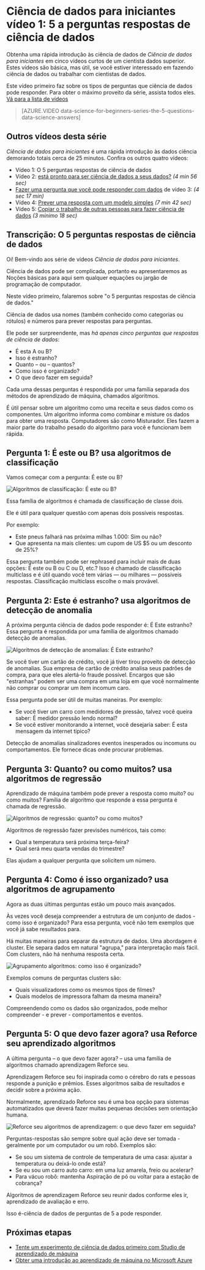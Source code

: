 <properties
   pageTitle="As perguntas de ciência de 5 dados - ciência de dados para iniciantes | Microsoft Azure"
   description="Obtenha uma rápida introdução às ciência de dados de ciência de dados para iniciantes, cinco vídeos curtos que começam com as respostas de ciências 5 perguntas dados."
   keywords="fazendo ciência de dados, iniciantes de ciência de dados, ciência de dados para iniciantes, tipos de perguntas, perguntas de ciência de dados, vídeo de ciência de dados"
   services="machine-learning"
   documentationCenter="na"
   authors="cjgronlund"
   manager="jhubbard"
   editor="cjgronlund"/>

<tags
   ms.service="machine-learning"
   ms.devlang="na"
   ms.topic="article"
   ms.tgt_pltfrm="na"
   ms.workload="na"
   ms.date="10/20/2016"
   ms.author="cgronlun;garye"/>

# <a name="data-science-for-beginners-video-1-the-5-questions-data-science-answers"></a>Ciência de dados para iniciantes vídeo 1: 5 a perguntas respostas de ciência de dados

Obtenha uma rápida introdução às ciência de dados de *Ciência de dados para iniciantes* em cinco vídeos curtos de um cientista dados superior. Estes vídeos são básica, mas útil, se você estiver interessado em fazendo ciência de dados ou trabalhar com cientistas de dados.

Este vídeo primeiro faz sobre os tipos de perguntas que ciência de dados pode responder. Para obter o máximo proveito da série, assista todos eles. [Vá para a lista de vídeos](#other-videos-in-this-series)

> [AZURE.VIDEO data-science-for-beginners-series-the-5-questions-data-science-answers]

## <a name="other-videos-in-this-series"></a>Outros vídeos desta série

*Ciência de dados para iniciantes* é uma rápida introdução às dados ciência demorando totais cerca de 25 minutos. Confira os outros quatro vídeos:

  * Vídeo 1: O 5 perguntas respostas de ciência de dados
  * Vídeo 2: [está pronto para ser ciência de dados a seus dados?](machine-learning-data-science-for-beginners-is-your-data-ready-for-data-science.md) *(4 min 56 sec)*
  * [Fazer uma pergunta que você pode responder com dados](machine-learning-data-science-for-beginners-ask-a-question-you-can-answer-with-data.md) de vídeo 3: *(4 sec 17 min)*
  * Vídeo 4: [Prever uma resposta com um modelo simples](machine-learning-data-science-for-beginners-predict-an-answer-with-a-simple-model.md) *(7 min 42 sec)*
  * Vídeo 5: [Copiar o trabalho de outras pessoas para fazer ciência de dados](machine-learning-data-science-for-beginners-copy-other-peoples-work-to-do-data-science.md) *(3 mínimo 18 sec)*

## <a name="transcript-the-5-questions-data-science-answers"></a>Transcrição: O 5 perguntas respostas de ciência de dados

Oi! Bem-vindo aos série de vídeos *Ciência de dados para iniciantes*.

Ciência de dados pode ser complicada, portanto eu apresentaremos as Noções básicas para aqui sem qualquer equações ou jargão de programação de computador.

Neste vídeo primeiro, falaremos sobre "o 5 perguntas respostas de ciência de dados."

Ciência de dados usa nomes (também conhecido como categorias ou rótulos) e números para prever respostas para perguntas.

Ele pode ser surpreendente, mas *há apenas cinco perguntas que respostas de ciência de dados*:

  * É esta A ou B?
  * Isso é estranho?
  * Quanto – ou – quantos?
  * Como isso é organizado?
  * O que devo fazer em seguida?

  Cada uma dessas perguntas é respondida por uma família separada dos métodos de aprendizado de máquina, chamados algoritmos.


É útil pensar sobre um algoritmo como uma receita e seus dados como os componentes. Um algoritmo informa como combinar e misture os dados para obter uma resposta. Computadores são como Misturador. Eles fazem a maior parte do trabalho pesado do algoritmo para você e funcionam bem rápida.

## <a name="question-1-is-this-a-or-b-uses-classification-algorithms"></a>Pergunta 1: É este ou B? usa algoritmos de classificação

Vamos começar com a pergunta: É este ou B?

![Algoritmos de classificação: É este ou B?](./media/machine-learning-data-science-for-beginners-the-5-questions-data-science-answers/machine-learning-data-science-classification-algorithms.png)

Essa família de algoritmos é chamada de classificação de classe dois.

Ele é útil para qualquer questão com apenas dois possíveis respostas.

Por exemplo:

  * Este pneus falhará nas próxima milhas 1.000: Sim ou não?
  * Que apresenta na mais clientes: um cupom de US $5 ou um desconto de 25%?

Essa pergunta também pode ser rephrased para incluir mais de duas opções: É este ou B ou C ou D, etc.?  Isso é chamado de classificação multiclass e é útil quando você tem várias — ou milhares — possíveis respostas. Classificação multiclass escolhe o mais provável.

## <a name="question-2-is-this-weird-uses-anomaly-detection-algorithms"></a>Pergunta 2: Este é estranho? usa algoritmos de detecção de anomalia

A próxima pergunta ciência de dados pode responder é: É Este estranho? Essa pergunta é respondida por uma família de algoritmos chamado detecção de anomalias.

![Algoritmos de detecção de anomalias: É Este estranho?](./media/machine-learning-data-science-for-beginners-the-5-questions-data-science-answers/machine-learning-data-science-anomaly-detection-algorithms.png)


Se você tiver um cartão de crédito, você já tiver tirou proveito de detecção de anomalias. Sua empresa de cartão de crédito analisa seus padrões de compra, para que eles alertá-lo fraude possível. Encargos que são "estranhas" podem ser uma compra em uma loja em que você normalmente não comprar ou comprar um item incomum caro.

Essa pergunta pode ser útil de muitas maneiras. Por exemplo:

  * Se você tiver um carro com medidores de pressão, talvez você queira saber: É medidor pressão lendo normal?
  * Se você estiver monitorando a internet, você desejaria saber: É esta mensagem da internet típico?

Detecção de anomalias sinalizadores eventos inesperados ou incomuns ou comportamentos. Ele fornece dicas onde procurar problemas.



## <a name="question-3-how-much-or-how-many-uses-regression-algorithms"></a>Pergunta 3: Quanto? ou como muitos? usa algoritmos de regressão

Aprendizado de máquina também pode prever a resposta como muito? ou como muitos? Família de algoritmo que responde a essa pergunta é chamada de regressão.

![Algoritmos de regressão: quanto? ou como muitos?](./media/machine-learning-data-science-for-beginners-the-5-questions-data-science-answers/machine-learning-data-science-regression-algorithms.png)


Algoritmos de regressão fazer previsões numéricos, tais como:

  * Qual a temperatura será próxima terça-feira?  
  * Qual será meu quarta vendas do trimestre?

Elas ajudam a qualquer pergunta que solicitem um número.

## <a name="question-4-how-is-this-organized-uses-clustering-algorithms"></a>Pergunta 4: Como é isso organizado? usa algoritmos de agrupamento

Agora as duas últimas perguntas estão um pouco mais avançados.

Às vezes você deseja compreender a estrutura de um conjunto de dados - como isso é organizado? Para essa pergunta, você não tem exemplos que você já sabe resultados para.

Há muitas maneiras para separar da estrutura de dados. Uma abordagem é cluster. Ele separa dados em natural "agrupa," para interpretação mais fácil. Com clusters, não há nenhuma resposta certa.

![Agrupamento algoritmos: como isso é organizado?](./media/machine-learning-data-science-for-beginners-the-5-questions-data-science-answers/machine-learning-data-science-clustering-algorithms.png)

Exemplos comuns de perguntas clusters são:

  * Quais visualizadores como os mesmos tipos de filmes?
  * Quais modelos de impressora falham da mesma maneira?

Compreendendo como os dados são organizados, pode melhor compreender - e prever - comportamentos e eventos.  

## <a name="question-5-what-should-i-do-now-uses-reinforcement-learning-algorithms"></a>Pergunta 5: O que devo fazer agora? usa Reforce seu aprendizado algoritmos

A última pergunta – o que devo fazer agora? – usa uma família de algoritmos chamado aprendizagem Reforce seu.

Aprendizagem Reforce seu foi inspirada como o cérebro do rats e pessoas responde a punição e prêmios. Esses algoritmos saiba de resultados e decidir sobre a próxima ação.

Normalmente, aprendizado Reforce seu é uma boa opção para sistemas automatizados que deverá fazer muitas pequenas decisões sem orientação humana.

![Reforce seu algoritmos de aprendizagem: o que devo fazer em seguida?](./media/machine-learning-data-science-for-beginners-the-5-questions-data-science-answers/machine-learning-data-science-reinforcement-learning-algorithms.png)

Perguntas-respostas são sempre sobre qual ação deve ser tomada - geralmente por um computador ou um robô. Exemplos são:

  * Se sou um sistema de controle de temperatura de uma casa: ajustar a temperatura ou deixá-lo onde está?  
  * Se eu sou um carro auto carro: em uma luz amarela, freio ou acelerar?  
  * Para vácuo robô: mantenha Aspiração de pó ou voltar para a estação de cobrança?

Algoritmos de aprendizagem Reforce seu reunir dados conforme eles ir, aprendizado de avaliação e erro.

Isso é-ciência de dados de perguntas de 5 a pode responder.



## <a name="next-steps"></a>Próximas etapas

  * [Tente um experimento de ciência de dados primeiro com Studio de aprendizado de máquina](machine-learning-create-experiment.md)
  * [Obter uma introdução ao aprendizado de máquina no Microsoft Azure](machine-learning-what-is-machine-learning.md)
